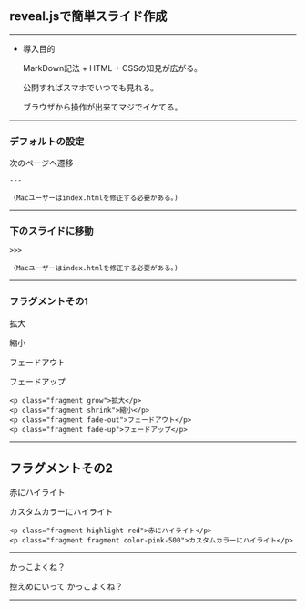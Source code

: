 ## reveal.jsで簡単スライド作成

---

* 導入目的

  <p class="fragment fade-up">MarkDown記法 + HTML + CSSの知見が広がる。</p>

  <p class="fragment fade-up">公開すればスマホでいつでも見れる。</p>
  
  <p class="fragment fade-up">ブラウザから操作が出来て<span class=" fragment color-pink-500">マジでイケてる。</span>
  </p>

---

### デフォルトの設定


次のページへ遷移

```
---

（Macユーザーはindex.htmlを修正する必要がある。)

```

---

### 下のスライドに移動


```
>>>

（Macユーザーはindex.htmlを修正する必要がある。)

```

---

### フラグメントその1

<p class="fragment grow">拡大</p>
<p class="fragment shrink">縮小</p>
<p class="fragment fade-out">フェードアウト</p>
<p class="fragment fade-up">フェードアップ</p>

```
<p class="fragment grow">拡大</p>
<p class="fragment shrink">縮小</p>
<p class="fragment fade-out">フェードアウト</p>
<p class="fragment fade-up">フェードアップ</p>
```

---

## フラグメントその2

<p class="fragment highlight-red">赤にハイライト</p>
<p class="fragment fragment color-pink-500">カスタムカラーにハイライト</p>

```
<p class="fragment highlight-red">赤にハイライト</p>
<p class="fragment fragment color-pink-500">カスタムカラーにハイライト</p>

```

---

かっこよくね？

<p>
  <span class="fragment fade-up">控えめにいって</span>
  <span class="fragment fade-up grow color-red-500">かっこよくね？</span>
</p>

---
